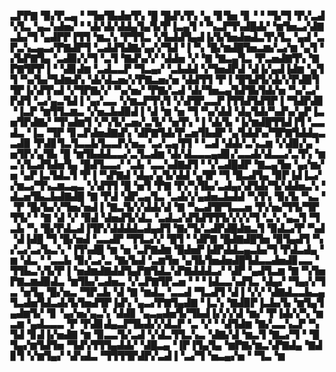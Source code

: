 ▃▛▛▇▝▉▞▛▃▄▝▝▜▅▜▙▟▅▜▚▝█▝█▟▚▜▚▝▄▝▊▜▅▝▊▝▝▝▜▞▜▝▛▞▃▟▚▜▃▝▄▃▚▟▅▞▝▝▟▞▟▞▟▟▄▜▄▜▞▛▐▃▄▜▝▝▚▃▛▜▚▟█▟▞▝▆▜▅▃▞▟▇▃▙▞▜▝▄▟▛▛▐▜▜▝▆▃▚▝▛▜▜▃▝▞▙▟▟▜▄▟▐▞▙▜▅▟▅▟▃▜▚▜▃▝▄▟▝▃▛▃▚▃▄▃▞▛▇▟▛▜▝▃▟▟▜▟▇▞▄▞▞▜▟▝▐▝▚▝█▞▆▟█▜▅▃▆▞▃▞▆▝▄▜▝▞▙▛▇▜▄▝▃▟▉▞▞▜▝▃▜▝▇▟▚▞▞▝▟▟▅▝▞▝▇▝▇▃▄▜▃▝▛▃▅▟▇▜▚▝▇▛▇▜▛▛▐▝▝▟▊▟▆▝▃▟▃▃▛▝▜▃▄▞▝▃▙▟▟▝▞▜▅▟▛▟▝▟▐▞▄▟▐▟▆▝▄▜▜▝▚▞▙▞▜▟▆▟▚▝▟▞▟▃▅▞▞▛▇▃▅▞▅▝▟▟▜▜▝▛▐▝█▜▟▜▞▟▞▞▛▟▉▜▜▛▐▞▟▜▚▟▝▞▜▛▇▞▞▝▚▞▅▞▝▛▇▞▃▟▝▟▞▜▅▃▄▜▟▜▙▜▟▞▅▝▚▞▃▞▛▟▜▝▃▞▄▃▜▟▐▝▄▞▃▃▝▞▆▃▛▜▚▜▝▞▟▜▛▃▃▛▐▜▜▟▜▟▜▛▐▝▜▟▛▟▊▝▐▃▛▝▆▜▜▃▆▃▝▞▅▃▙▟▉▟▐▝▟▝▆▝▅▝▜▝▚▞▟▟▝▟▄▜▟▞▚▟▚▞▄▛▐▃▅▜▛▟▇▞▝▜▚▟▆▜▝▞▚▜▞▃▅▞▃▜▞▝▅▜▚▝▐▝▟▞▙▝▐▞▆▟█▜▜▟▐▜▝▃▃▟▃▝▐▃▝▜▛▝▊▃▛▟▅▟▇▟▚▝▟▛▇▜▟▞▛▃▅▜▙▟▛▝▄▜▟▟▚▞▜▛▇▜▟▟▄▃▃▟▉▝▛▟▊▜▃▜▃▃▙▜▃▃▛▞▅▃▝▃▞▃▄▜▜▝▝▃▟▝▟▟▞▃▚▃▆▝▞▟▉▞▄▝▅▜▛▞▄▜▙▝█▝▆▜▙▟▟▃▃▞▃▜▃▟▆▝▟▞▟▃▃▃▄▟▊▞▃▃▟▞▟▃▃▞▃▜▚▝▆▃▚▜▃▟▜▟▅▜▄▝█▟▜▃▃▞▝▃▙▝▃▃▚▟▇▟▜▝▝▞▃▟█▟▛▝▇▃▄▜▅▝▄▞▆▞▅▝▄▛▐▃▜▟▃▜▝▛▐▝▚▛▇▟▝▟▄▞▄▜▞▟▟▝▄▜▛▝▜▝█▃▟▜▄▝▉▛▐▟▐▃▞▞▆▃▞▜▚▃▆▃▄▃▝▞▟▜▜▝█▝▅▜▝▛▇▝▛▞▚▜▙▞▃▟▄▞▟▜▟▞▜▞▟▟▅▃▚▝▟▃▅▜▙▃▙▟▇▟█▝▇▝▛▟▝▟▛▃▄▜▃▝▃▟▞▞▄▟▅▃▙▟▟▝▚▜▚▝▉▞▙▝▚▃▝▝▛▝█▞▙▞▞▜▅▞▅▟▐▝▇▃▜▞▞▟▟▞▟▝▇▝▚▃▟▜▛▜▃▃▅▝▛▞▅▞▜▜▞▜▛▜▜▞▝▝▇▝▟▝▞▝▉▟▝▟▅▟▜▞▟▃▝▃▟▃▞▟▜▟▜▜▜▞▞▞▞▜▝▃▚▝▄▃▜▝▜▃▙▝▚▝█▞▛▟▃▟▐▜▛▞▟▟▟▟▃▟▄▟▜▝▇▞▜▞▃▟▛▟█▟▆▃▜▝▉▟▃▞▛▝▚▟▝▟▐▟█▝▜▝█▞▅▟▝▃▃▟▛▝▜▜▃▞▞▝█▜▝▝▟▛▇▝█▟▇▟█▜▅▝▉▜▄▟▜▝▚▞▃▞▃▞▙▃▚▝▐▜▚▟█▝▆▝▅▝▃▛▇▟▆▝█▟▅▛▐▟▛▟▟▃▄▃▙▞▜▝▛▟▃▟▄▝▆▝▟▃▝▝▃▃▙▝▉▞▃▞▃▝▇▞▙▟▝▃▆▜▅▝▄▜▙▜▅▟▅▟█▜▟▃▃▟▅▟▊▃▃▝▜▜▙▃▚▜▞▛▐▝▅▟▆▟▇▟▟▜▄▛▇▜▟▃▚▛▇▟▟▟▃▞▝▟▛▝▄▟▜▃▆▝▇▝▚▜▅▛▇▃▆▟▉▟▃▝▆▜▙▞▃▟▅▃▝▞▃▛▇▜▛▃▅▝▝▝▐▟▃▃▚▟▜▃▝▟▄▞▝▜▄▞▞▜▃▝▅▜▄▝█▞▅▃▝▜▛▃▙▝▟▝▇▝▆▟▃▝▃▃▟▝▜▃▟▜▝▟▐▝▞▞▝▟▇▟▃▃▙▃▄▜▃▟▅▜▟▃▟▞▙▜▅▟▜▛▐▟▚▝▄▃▞▛▇▜▄▟▇▝▐▃▚▝▇▟▉▛▐▃▙▞▙▝▆▜▄▜▄▟▆▜▞▝▊▝▄▞▅▞▄▃▚▝▟▟▊▝▄▃▄▟▅▜▞▜▙▟▐▞▞▞▟▝▆▞▝▛▐▟▞▞▚▝▆▃▆▝▄▟▃▃▃▝▛▝▛▟▊▟▄▃▛▜▙▟▞▞▟▃▛▝▃▝▞▝▝▟▜▟▆▝▇▞▃▃▚▃▛▝▚▜▟▝▊▟▐▞▅▟▇▝▆▝▉▃▃▜▞▃▟▝▞▟▃▜▜▃▚▃▝▟▇▞▟▝▆▃▜▝▇▃▞▜▝▝█▜▄▞▆▜▟▜▅▝▜▟▚▜▜▜▄▟▟▞▝▟█▃▄▝▐▛▐▜▄▜▄▝▆▛▇▞▆▃▚▛▇▟▄▝▇▟▊▜▝▞▆▜▄▞▝▟▚▟▃▝▜▜▜▜▛▟▛▞▃▟▐▝▃▞▜▝▅▃▄▞▅▝▝▜▃▝▆
